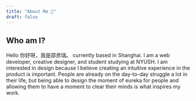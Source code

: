 ```yaml
---
title: "About Me 🥳"
draft: false
---
```

## Who am I?

Hello 你好呀，我是邵彦瑞。 currently based in Shanghai. I am a web developer, creative designer, and student studying at NYUSH. I am interested in design because I believe creating an intuitive experience in the product is important. People are already on the day-to-day struggle a lot in their life, but being able to design the moment of eureka for people and allowing them to have a moment to clear their minds is what inspires my work.